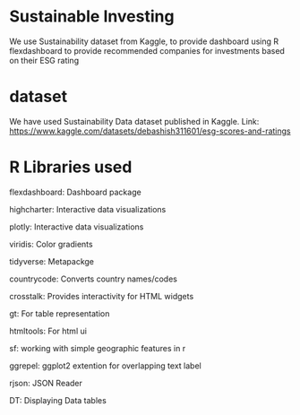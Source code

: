 
# Sustainable Investing

We use Sustainability dataset from Kaggle, to provide dashboard using R flexdashboard to provide recommended companies for investments based on their ESG rating

# dataset
We have used Sustainability Data dataset published in Kaggle.
Link: https://www.kaggle.com/datasets/debashish311601/esg-scores-and-ratings

# R Libraries used
flexdashboard: Dashboard package

highcharter:   Interactive data visualizations

plotly:        Interactive data visualizations

viridis:       Color gradients

tidyverse:     Metapackge

countrycode:   Converts country names/codes

crosstalk:     Provides interactivity for HTML widgets

gt:            For table representation

htmltools:     For html ui 

sf:            working with simple geographic features in r 

ggrepel:       ggplot2 extention for overlapping text label

rjson:         JSON Reader

DT:            Displaying Data tables 
